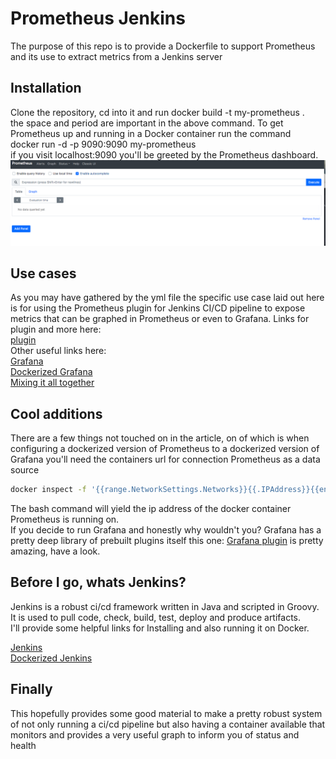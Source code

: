 # Prometheus Jenkins

The purpose of this repo is to provide a Dockerfile to support Prometheus and its use to extract metrics from a Jenkins server

## Installation

Clone the repository, cd into it and run docker build -t my-prometheus .  
the space and period are important in the above command.
To get Prometheus up and running in a Docker container run the command  
docker run -d -p 9090:9090 my-prometheus  
if you visit localhost:9090 you'll be greeted by the Prometheus dashboard.  
![](images/prometheus.png?raw=true)

## Use cases
As you may have gathered by the yml file the specific use case laid out here is for using the Prometheus plugin for Jenkins CI/CD pipeline to expose metrics that can be graphed in Prometheus or even to Grafana.
Links for plugin and more here:  
[plugin](https://plugins.jenkins.io/prometheus/)  
Other useful links here:  
[Grafana](https://grafana.com/)  
[Dockerized Grafana](https://hub.docker.com/r/grafana/grafana/)  
[Mixing it all together](https://medium.com/@eng.mohamed.m.saeed/monitoring-jenkins-with-grafana-and-prometheus-a7e037cbb376)
## Cool additions  
There are a few things not touched on in the article, on of which is when configuring a dockerized version of Prometheus to a dockerized version of Grafana you'll need the containers url for connection Prometheus as a data source  
```bash
docker inspect -f '{{range.NetworkSettings.Networks}}{{.IPAddress}}{{end}}' xxxxxxxxx id of container
```  
The bash command will yield the ip address of the docker container Prometheus is running on.  
If you decide to run Grafana and honestly why wouldn't you? Grafana has a pretty deep library of prebuilt plugins itself this one: [Grafana plugin](https://grafana.com/grafana/dashboards/9524) is pretty amazing, have a look.
## Before I go, whats Jenkins?  
Jenkins is a robust ci/cd framework written in Java and scripted in Groovy.  
It is used to pull code, check, build, test, deploy and produce artifacts.  
I'll provide some helpful links for Installing and also running it on Docker.  

[Jenkins](https://www.jenkins.io/doc/book/installing/)  
[Dockerized Jenkins](https://hub.docker.com/r/jenkins/jenkins)  
## Finally  
This hopefully provides some good material to make a pretty robust system of not only running a ci/cd pipeline but also having a container available that monitors and provides a very useful graph to inform you of status and health
